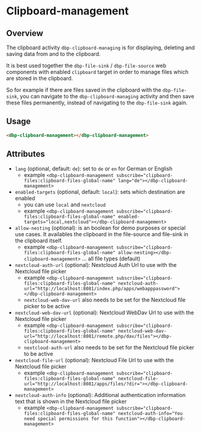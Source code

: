 # Clipboard-management

## Overview

The clipboard activity `dbp-clipboard-managing` is for displaying, deleting and saving data from and to the clipboard. 

It is best used together the `dbp-file-sink` / `dbp-file-source` web components with enabled `clipboard` target 
in order to manage files which are stored in the clipboard.

So for example if there are files saved in the clipboard with the `dbp-file-sink`, you can navigate to the `dbp-clipboard-managing` activity
and then save these files permanently, instead of navigating to the `dbp-file-sink` again.


## Usage

```html
<dbp-clipboard-management></dbp-clipboard-management>
```

## Attributes

- `lang` (optional, default: `de`): set to `de` or `en` for German or English
    - example `<dbp-clipboard-management subscribe="clipboard-files:clipboard-files-global-name" lang="de"></dbp-clipboard-management>`
- `enabled-targets` (optional, default: `local`): sets which destination are enabled
    - you can use `local` and `nextcloud`
    - example `<dbp-clipboard-management subscribe="clipboard-files:clipboard-files-global-name" enabled-targets="local,nextcloud"></dbp-clipboard-management>`
- `allow-nesting` (optional): is an boolean for demo purposes or special use cases.
  It availables the clipboard in the file-source and file-sink in the clipboard itself.
    - example `<dbp-clipboard-management subscribe="clipboard-files:clipboard-files-global-name" allow-nesting></dbp-clipboard-management>` ... all file types (default)
- `nextcloud-auth-url` (optional): Nextcloud Auth Url to use with the Nextcloud file picker
    - example `<dbp-clipboard-management subscribe="clipboard-files:clipboard-files-global-name" nextcloud-auth-url="http://localhost:8081/index.php/apps/webapppassword"></dbp-clipboard-management>`
    - `nextcloud-web-dav-url` also needs to be set for the Nextcloud file picker to be active
- `nextcloud-web-dav-url` (optional): Nextcloud WebDav Url to use with the Nextcloud file picker
    - example `<dbp-clipboard-management subscribe="clipboard-files:clipboard-files-global-name" nextcloud-web-dav-url="http://localhost:8081/remote.php/dav/files"></dbp-clipboard-management>`
    - `nextcloud-auth-url` also needs to be set for the Nextcloud file picker to be active
- `nextcloud-file-url` (optional): Nextcloud File Url to use with the Nextcloud file picker
    - example `<dbp-clipboard-management subscribe="clipboard-files:clipboard-files-global-name" nextcloud-file-url="http://localhost:8081/apps/files/?dir="></dbp-clipboard-management>`
- `nextcloud-auth-info` (optional): Additional authentication information text that is shown in the Nextcloud file picker
    - example `<dbp-clipboard-management subscribe="clipboard-files:clipboard-files-global-name" nextcloud-auth-info="You need special permissions for this function"></dbp-clipboard-management>`
    

<br><br>